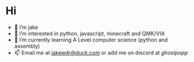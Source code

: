 # Hi 
- 👋 I’m jake
- 👀 I’m interested in python, javascript, minecraft and QMK/VIA
- 🌱 I’m currently learning A Level computer science (python and assembly)
- 📫 Email me at jakewdr@duck.com or add me on discord at *ghostpopp*
